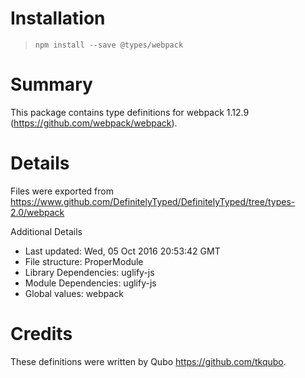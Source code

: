 # Installation
> `npm install --save @types/webpack`

# Summary
This package contains type definitions for webpack 1.12.9 (https://github.com/webpack/webpack).

# Details
Files were exported from https://www.github.com/DefinitelyTyped/DefinitelyTyped/tree/types-2.0/webpack

Additional Details
 * Last updated: Wed, 05 Oct 2016 20:53:42 GMT
 * File structure: ProperModule
 * Library Dependencies: uglify-js
 * Module Dependencies: uglify-js
 * Global values: webpack

# Credits
These definitions were written by Qubo <https://github.com/tkqubo>.

